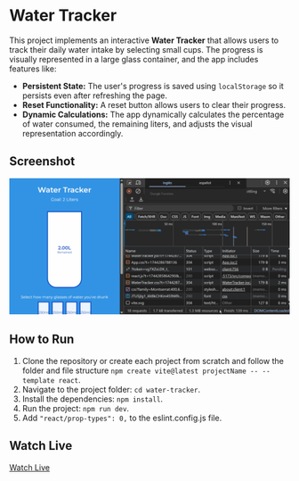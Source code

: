 # Water Tracker

This project implements an interactive **Water Tracker** that allows users to track their daily water intake by selecting small cups. The progress is visually represented in a large glass container, and the app includes features like:

- **Persistent State:** The user's progress is saved using `localStorage` so it persists even after refreshing the page.
- **Reset Functionality:** A reset button allows users to clear their progress.
- **Dynamic Calculations:** The app dynamically calculates the percentage of water consumed, the remaining liters, and adjusts the visual representation accordingly.

## Screenshot

![water-tracker-demo](./water-tracker-demo.gif)

## How to Run

1. Clone the repository or create each project from scratch and follow the folder and file structure `npm create vite@latest projectName -- --template react`.
2. Navigate to the project folder: `cd water-tracker`.
3. Install the dependencies: `npm install`.
4. Run the project: `npm run dev`.
5. Add `"react/prop-types": 0,` to the eslint.config.js file.

## Watch Live

[Watch Live](https://water-tracker-beryl-theta.vercel.app/)
